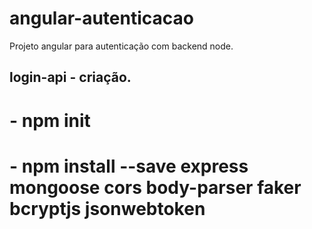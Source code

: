 # angular-autenticacao
Projeto angular para autenticação com backend node.


## login-api - criação.
# - npm init
# - npm install --save express mongoose cors body-parser faker bcryptjs jsonwebtoken
